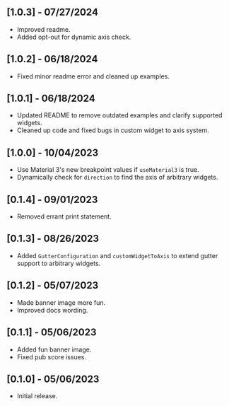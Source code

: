 ## [1.0.3] - 07/27/2024

* Improved readme.
* Added opt-out for dynamic axis check.

## [1.0.2] - 06/18/2024

* Fixed minor readme error and cleaned up examples.

## [1.0.1] - 06/18/2024

* Updated README to remove outdated examples and clarify supported widgets.
* Cleaned up code and fixed bugs in custom widget to axis system.

## [1.0.0] - 10/04/2023

* Use Material 3's new breakpoint values if `useMaterial3` is true.
* Dynamically check for `direction` to find the axis of arbitrary widgets.

## [0.1.4] - 09/01/2023

* Removed errant print statement.

## [0.1.3] - 08/26/2023

* Added `GutterConfiguration` and `customWidgetToAxis` to extend gutter support to arbitrary widgets.

## [0.1.2] - 05/07/2023

* Made banner image more fun.
* Improved docs wording.

## [0.1.1] - 05/06/2023

* Added fun banner image.
* Fixed pub score issues.

## [0.1.0] - 05/06/2023

* Initial release.